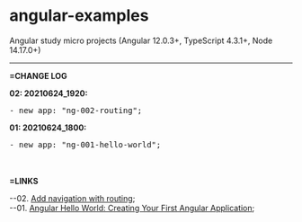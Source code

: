 # angular-examples
Angular study micro projects (Angular 12.0.3+, TypeScript 4.3.1+, Node 14.17.0+)
<br>
<hr/>

**=CHANGE LOG**<br>

**02: 20210624_1920:**
<pre>
- new app: "ng-002-routing";
</pre>

**01: 20210624_1800:**
<pre>
- new app: "ng-001-hello-world";
</pre>


<br><br>
**=LINKS**<br>

--02. [Add navigation with routing](https://angular.io/tutorial/toh-pt5); <br>
--01. [Angular Hello World: Creating Your First Angular Application](https://www.simplilearn.com/tutorials/angular-tutorial/angular-hello-world); <br>
